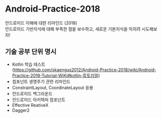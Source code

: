 # Android-Practice-2018

안드로이드 이해에 대한 리마인드 (2018)<br>
안드로이드 기반지식에 대해 부족한 점을 보수하고, 새로운 기본지식을 익히려 시도해보자!<br>

## 기술 공부 단위 명시
- Kotlin 학습 테스트 <br/>
  (https://github.com/skaengus2012/Android-Practice-2018/wiki/Android-Practice-2018-Tutorial-WiKi#kotlin-튜토리얼)
- 컴포넌트 생명주기 관련 리마인드
- ConstraintLayout, CoordinateLayout 응용
- 안드로이드 백그라운드
- 안드로이드 아키텍처 컴포넌트
- Effective ReativeX
- Dagger2
